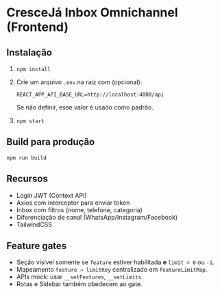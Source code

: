 # CresceJá Inbox Omnichannel (Frontend)

## Instalação
1. `npm install`
2. Crie um arquivo `.env` na raiz com (opcional):
   ```
   REACT_APP_API_BASE_URL=http://localhost:4000/api
   ```
   Se não definir, esse valor é usado como padrão.

3. `npm start`

## Build para produção
`npm run build`

## Recursos
- Login JWT (Context API)
- Axios com interceptor para enviar token
- Inbox com filtros (nome, telefone, categoria)
- Diferenciação de canal (WhatsApp/Instagram/Facebook)
- TailwindCSS

## Feature gates
- Seção visível somente se `feature` estiver habilitada **e** `limit > 0` ou `-1`.
- Mapeamento `feature → limitKey` centralizado em `featureLimitMap`.
- APIs mock: usar `__setFeatures`, `__setLimits`.
- Rotas e Sidebar também obedecem ao gate.
